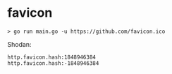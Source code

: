 # favicon
```
> go run main.go -u https://github.com/favicon.ico
```
Shodan:
```
http.favicon.hash:1848946384
http.favicon.hash:-1848946384
```
